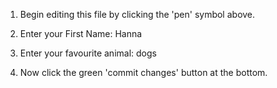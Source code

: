 1. Begin editing this file by clicking the 'pen' symbol above.

2. Enter your First Name: Hanna 

3. Enter your favourite animal: dogs

4. Now click the green 'commit changes' button at the bottom.
